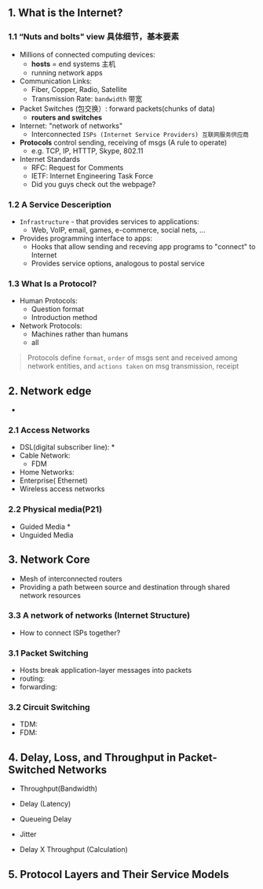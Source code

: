 ## 1. What is the Internet?

### 1.1 “Nuts and bolts" view 具体细节，基本要素
* Millions of connected computing devices:
  * **hosts** = end systems 主机
  * running network apps
* Communication Links:
  * Fiber, Copper, Radio, Satellite
  * Transmission Rate: `bandwidth` 带宽
* Packet Switches (包交换）: forward packets(chunks of data)
  * **routers and switches**
* Internet: "network of networks"
  * Interconnected `ISPs (Internet Service Providers) 互联网服务供应商`
* **Protocols** control sending, receiving of msgs (A rule to operate)
  * e.g. TCP, IP, HTTTP, Skype, 802.11
* Internet Standards
  * RFC: Request for Comments
  * IETF: Internet Engineering Task Force
  * Did you guys check out the webpage?
### 1.2 A Service Desceription
* `Infrastructure` - that provides services to applications:
  - Web, VoIP, email, games, e-commerce, social nets, ...
* Provides programming interface to apps:
  - Hooks that allow sending and receving app programs to "connect" to Internet
  - Provides service options, analogous to postal service
### 1.3 What Is a Protocol?
* Human Protocols:
  * Question format
  * Introduction method
* Network Protocols:
  * Machines rather than humans
  * all 
> Protocols define `format`, `order` of msgs sent and received among network entities, and `actions taken` on msg transmission, receipt

## 2. Network edge
*
### 2.1 Access Networks
* DSL(digital subscriber line):
  *
* Cable Network:
  * FDM
* Home Networks:
* Enterprise( Ethernet)
* Wireless access networks
  
### 2.2 Physical media(P21)
* Guided Media
  * 
* Unguided Media

## 3. Network Core
* Mesh of interconnected routers
* Providing a path between source and destination through shared network resources
### 3.3 A network of networks (Internet Structure)
* How to connect ISPs together?
### 3.1 Packet Switching
* Hosts break application-layer messages into packets
* routing:
* forwarding:

### 3.2 Circuit Switching
* TDM:
* FDM:

## 4. Delay, Loss, and Throughput in Packet-Switched Networks

* Throughput(Bandwidth)
* Delay (Latency)
* Queueing Delay


* Jitter
* Delay X Throughput (Calculation)

## 5. Protocol Layers and Their Service Models

